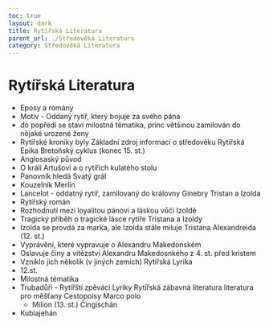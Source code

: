 ```yaml
---
toc: true
layout: dark
title: Rytířská Literatura
parent_url: ./Středověká Literatura 
category: Středověká Literatura 
---
```

# Rytířská Literatura
* Eposy a romány 
* Motiv - Oddaný rytíř, který bojuje za svého pána
* do popředí se staví milostná tématika, princ většinou zamilován do nějaké urozené ženy
* Rytířské kroniky byly Základní zdroj informací o středověku
Rytířská Epika
Bretoňský cyklus (konec 15. st.)
* Anglosaský původ
* O králi Artušovi a o rytířích kulatého stolu
* Panovník hledá Svatý grál
* Kouzelník Merlin
* Lancelot - oddatný rytíř, zamilovaný do královny Ginebry
Tristan a Izolda
* Rytířský román
* Rozhodnutí mezi loyalitou pánovi a láskou vůči Izoldě
* Tragický příběh o tragické lásce rytíře Tristana a Izoldy
* Izolda se provdá za marka, ale Izolda stále miluje Tristana
Alexandreida (12. st.)
* Vyprávění, které vypravuje o Alexandru Makedonském
* Oslavuje činy a vítězství Alexandru Makedosnkého z 4. st. před kristem
* Vzniklo jich několik (v jiných zemích)
Rytířská Lyrika
* 12.st. 
* Milostná tématika
* Trubadůři - Rytířští zpěváci Lyriky
Rytířská zábavná literatura
literatura pro měšťany
Cestopoisy
Marco polo
  * Milion (13. st.)
Čingischán
* Kublajehán

